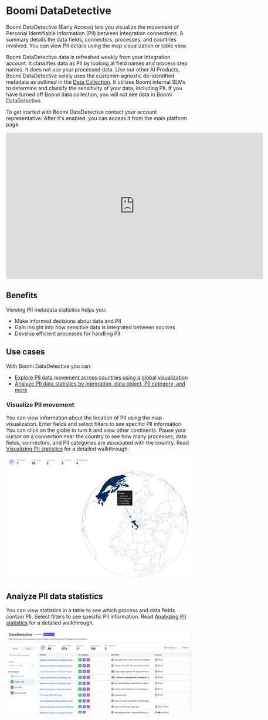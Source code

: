# Boomi DataDetective

<head>
  <meta name="guidename" content="Platform"/>
  <meta name="context" content="GUID-8bbbf644-6065-436d-b943-12170763dc5f"/>
</head>

Boomi DataDetective (Early Access) lets you visualize the movement of Personal Identifiable Information (PII) between integration connections. A summary details the data fields, connectors, processes, and countries involved. You can view PII details using the map visualization or table view. 

Boomi DataDetective data is refreshed weekly from your Integration account. It classifies data as PII by looking at field names and process step names. It does not use your processed data. Like our other AI Products, Boomi DataDetective solely uses the customer-agnostic de-identified metadata as outlined in the [Data Collection](/docs/Atomsphere/Platform/ci-Community_Intelligence_19c17ab6-b3fe-4e69-95f2-bcb438f3fa47.md). It utilizes Boomi internal SLMs to determine and classify the sensitivity of your data, including PII. If you have turned off Boomi data collection, you will not see data in Boomi DataDetective.

To get started with Boomi DataDetective contact your account representative. After it's enabled, you can access it from the main platform page.

<iframe width="700px" height="400px" src="https://embed.app.guidde.com/playbooks/agsR4eXNjVT5jrQ9B786cy" title="Boomi DataDetective" frameborder="0" referrerpolicy="unsafe-url" allowfullscreen="true" allow="clipboard-write" sandbox="allow-popups allow-popups-to-escape-sandbox allow-scripts allow-forms allow-same-origin allow-presentation"></iframe>

## Benefits

Viewing PII metadata statistics helps you:

- Make informed decisions about data and PII
- Gain insight into how sensitive data is integrated between sources
- Develop efficient processes for handling PII

## Use cases 

With Boomi DataDetective you can:

- [Explore PII data movement across countries using a global visualization](#visualize-pii-movement)
- [Analyze PII data statistics by integration, data object, PII category, and more](#analyze-pii-data-statistics)

### Visualize PII movement

You can view information about the location of PII using the map visualization. Enter fields and select filters to see specific PII information. You can click on the globe to turn it and view other continents. Pause your cursor on a connection near the country to see how many processes, data fields, connectors, and PII categories are associated with the country. Read [Visualizing PII statistics](/docs/Atomsphere/Platform/atm-BoomiAI_PII_Visual_View.md) for a detailed walkthrough.

![cursor hovering over a country to show country metadata](./Images/ai-img_pii_insights_map.png)

<!-- 1. Select the **Visual** tab.
2. You can select one or all of the following filters to see specific information about PII. The global visualization shows processes, connector locations, and how data flows from different source connections to the target connections. The connections are color-coded and correspond with the following PII categories:
    - **Financial** - information related to financing, such as salary, account balances, and credit card numbers.
    - **Health** - information related to health care, such as medical records, biometric data, and lab test results.
    - **Job** - business information about a person or company, such as employee ID, business email, office phone number, and office address.
    - **Personal** - information about a person, such as name, age, address, and email.

    The top summary shows a summary of the processes, connectors, data fields, countries, and PII categories involved based on the filter.

3. **Optional**: Select a data field or an integration name from the list in the search box. You can also enter a data field or process and the search autocompletes.
4. **Optional**: Select a country from the drop-down. If PII flows through a connector, the country of the connector's IP address displays in the list.
5. **Optional**: Select a PII category to filter PII data movement related to the following 4 categories. Next to each category, the number indicates the amount of data fields that contain that PII category. -->

## Analyze PII data statistics

You can view statistics in a table to see which process and data fields contain PII. Select filters to see specific PII information. Read [Analyzing PII statistics](/docs/Atomsphere/Platform/atm-BoomiAI_PII_Table_View.md) for a detailed walkthrough.

![Boomi DataDetective table view with filters](./Images/ai-img-datadetective_table.png)

<!-- 1. Select the **Table** tab.
2. **Optional**: Select a data field or an integration name from the list in the search box. You can also enter a data field or process and the search autocompletes.
3. **Optional**: Select a country from the drop-down. If PII flows through a connector, the country of the connector's IP address displays in the list.
4. **Optional**: Select a PII category to filter PII data movement related to the following 4 categories: Financial, Health, Job, and Personal, Next to each category, the number indicates the amount of data fields that contain that PII category.
5. **Optional**: Select an option in the **Group By** toggle to view the table arranged by PII data fields or processes.
6. In the table, you can click the process name to open a panel and view metadata about the data fields. From the panel you can click **View Process** to open integration in the process canvas. -->
